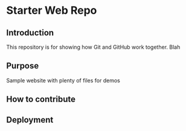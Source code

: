 # Starter Web Repo

## Introduction

This repository is for showing how Git and GitHub work together.  Blah

## Purpose

Sample website with plenty of files for demos

## How to contribute

## Deployment



